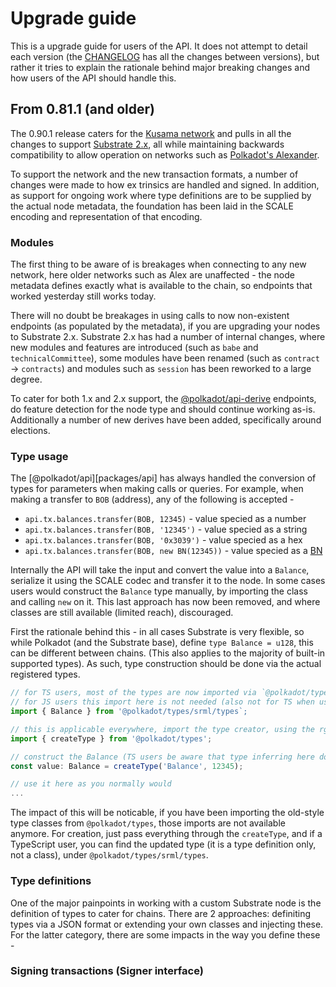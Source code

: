 # Upgrade guide

This is a upgrade guide for users of the API. It does not attempt to detail each version (the [CHANGELOG](CHANGELOG.md) has all the changes between versions), but rather it tries to explain the rationale behind major breaking changes and how users of the API should handle this.

## From 0.81.1 (and older)

The 0.90.1 release caters for the [Kusama network](https://kusama.network/) and pulls in all the changes to support [Substrate 2.x](https://github.com/paritytech/substrate), all while maintaining backwards compatibility to allow operation on networks such as [Polkadot's Alexander](https://polkadot.network/).

To support the network and the new transaction formats, a number of changes were made to how ex trinsics are handled and signed. In addition, as support for ongoing work where type definitions are to be supplied by the actual node metadata, the foundation has been laid in the SCALE encoding and representation of that encoding.

### Modules

The first thing to be aware of is breakages when connecting to any new network, here older networks such as Alex are unaffected - the node metadata defines exactly what is available to the chain, so endpoints that worked yesterday still works today.

There will no doubt be breakages in using calls to now non-existent endpoints (as populated by the metadata), if you are upgrading your nodes to Substrate 2.x. Substrate 2.x has had a number of internal changes, where new modules and features are introduced (such as `babe` and `technicalCommittee`), some modules have been renamed (such as `contract` -> `contracts`) and modules such as `session` has been reworked to a large degree.

To cater for both 1.x and 2.x support, the [@polkadot/api-derive](packages/api-derive) endpoints, do feature detection for the node type and should continue working as-is. Additionally a number of new derives have been added, specifically around elections.

### Type usage

The [@polkadot/api][packages/api] has always handled the conversion of types for parameters when making calls or queries. For example, when making a transfer to `BOB` (address), any of the following is accepted -

- `api.tx.balances.transfer(BOB, 12345)` - value specied as a number
- `api.tx.balances.transfer(BOB, '12345')` - value specied as a string
- `api.tx.balances.transfer(BOB, '0x3039')` - value specied as a hex
- `api.tx.balances.transfer(BOB, new BN(12345))` - value specied as a [BN](https://github.com/indutny/bn.js/)

Internally the API will take the input and convert the value into a `Balance`, serialize it using the SCALE codec and transfer it to the node. In some cases users would construct the `Balance` type manually, by importing the class and calling `new` on it. This last approach has now been removed, and  where classes are still available (limited reach), discouraged.

First the rationale behind this - in all cases Substrate is very flexible, so while Polkadot (and the Substrate base), define `type Balance = u128`, this can be different between chains. (This also applies to the majority of built-in supported types). As such, type construction should be done via the actual registered types.

```js
// for TS users, most of the types are now imported via `@polkadot/types/srml/types
// for JS users this import here is not needed (also not for TS when using type interring)
import { Balance } from '@polkadot/types/srml/types`;

// this is applicable everywhere, import the type creator, using the rgeistry
import { createType } from '@polkadot/types';

// construct the Balance (TS users be aware that type inferring here does work)
const value: Balance = createType('Balance', 12345);

// use it here as you normally would
...
```

The impact of this will be noticable, if you have been importing the old-style type classes from `@polkadot/types`, those imports are not available anymore. For creation, just pass everything through the `createType`, and if a TypeScript user, you can find the updated type (it is a type definition only, not a class), under `@polkadot/types/srml/types`.

### Type definitions

One of the major painpoints in working with a custom Substrate node is the definition of types to cater for chains. There are 2 approaches: definiting types via a JSON format or extending your own classes and injecting these. For the latter category, there are some impacts in the way you define these -


### Signing transactions (Signer interface)
